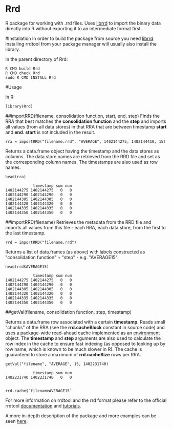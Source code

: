 Rrd
===

R package for working with .rrd files. Uses [librrd](http://oss.oetiker.ch/rrdtool/doc/librrd.en.html) to import the binary data directly into R without exporting it to an intermediate format first.


#Installation
In order to build the package from source you need [librrd](http://oss.oetiker.ch/rrdtool/doc/librrd.en.html).  
Installing rrdtool from your package manager will usually also install the library.  

In the parent directory of Rrd:  

    R CMD build Rrd
    R CMD check Rrd
    sudo R CMD INSTALL Rrd

#Usage

In R:

    library(Rrd)

##importRRD(filename, consolidation function, start, end, step)
Finds the RRA that best matches the __consolidation function__ and the __step__ and imports all values (from all data stores) in that RRA that are between timestamp __start__ and __end__. __start__ is not included in the result.

    rra = importRRD("filename.rrd", "AVERAGE", 1402144275, 1402144410, 15)

Returns a data.frame object having the timestamp and the data stores as columns. The data store names are retrieved from the RRD file and set as the corresponding column names. The timestamps are also used as row names.

    head(rra)

                timestamp sum num
    1402144275 1402144275   0   0
    1402144290 1402144290   0   0
    1402144305 1402144305   0   0
    1402144320 1402144320   0   0
    1402144335 1402144335   0   0
    1402144350 1402144350   0   0



##importRRD(filename)
Retrieves the metadata from the RRD file and imports all values from this file - each RRA, each data store, from the first to the last timestamp. 


    rrd = importRRD("filename.rrd")

Returns a list of data.frames (as above) with labels constructed as "consolidation function" + "step" - e.g. "AVERAGE15".

    head(rrd$AVERAGE15)

                timestamp sum num
    1402144275 1402144275   0   0
    1402144290 1402144290   0   0
    1402144305 1402144305   0   0
    1402144320 1402144320   0   0
    1402144335 1402144335   0   0
    1402144350 1402144350   0   0



##getVal(filename, consolidation function, step, timestamp)

Returns a data.frame row associated with a certain __timestamp__. Reads small "chunks" of the RRA (see the __rrd.cacheBlock__ constant in source code) and uses a package-wide read-ahead cache implemented as an [environment](http://stat.ethz.ch/R-manual/R-devel/library/base/html/environment.html) object. The __timestamp__ and __step__ arguments are also used to calculate the row index in the cache to ensure fast indexing (as opposed to looking up by row name, which is known to be much slower in R). The cache is guaranteed to store a maximum of __rrd.cacheSize__ rows per RRA.

    getVal("filename", "AVERAGE", 15, 1402231740)

                timestamp sum num
    1402231740 1402231740   0   0


    rrd.cache$`filenameAVERAGE15`
    

 


For more information on rrdtool and the rrd format please refer to the official rrdtool [documentation](http://oss.oetiker.ch/rrdtool/doc/index.en.html) and [tutorials](http://oss.oetiker.ch/rrdtool/tut/index.en.html).

A more in-depth description of the package and more examples can be seen [here](http://plamendimitrov.net/blog/2014/08/09/r-package-for-working-with-rrd-files/).
